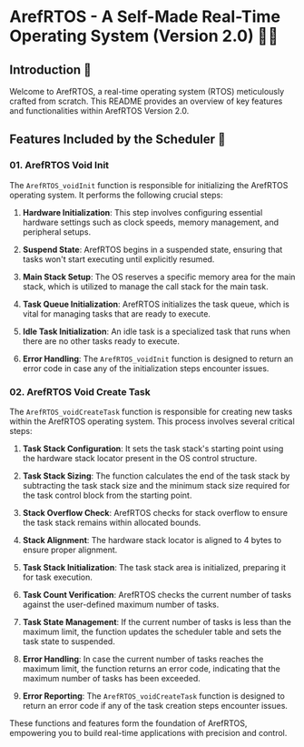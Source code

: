 # ArefRTOS - A Self-Made Real-Time Operating System (Version 2.0) 👨‍💻

## Introduction 🌟

Welcome to ArefRTOS, a real-time operating system (RTOS) meticulously crafted from scratch. This README provides an overview of key features and functionalities within ArefRTOS Version 2.0.

## Features Included by the Scheduler 🚀

### 01. ArefRTOS Void Init

The `ArefRTOS_voidInit` function is responsible for initializing the ArefRTOS operating system. It performs the following crucial steps:

1. **Hardware Initialization**: This step involves configuring essential hardware settings such as clock speeds, memory management, and peripheral setups.

2. **Suspend State**: ArefRTOS begins in a suspended state, ensuring that tasks won't start executing until explicitly resumed.

3. **Main Stack Setup**: The OS reserves a specific memory area for the main stack, which is utilized to manage the call stack for the main task.

4. **Task Queue Initialization**: ArefRTOS initializes the task queue, which is vital for managing tasks that are ready to execute.

5. **Idle Task Initialization**: An idle task is a specialized task that runs when there are no other tasks ready to execute.

6. **Error Handling**: The `ArefRTOS_voidInit` function is designed to return an error code in case any of the initialization steps encounter issues.

### 02. ArefRTOS Void Create Task

The `ArefRTOS_voidCreateTask` function is responsible for creating new tasks within the ArefRTOS operating system. This process involves several critical steps:

1. **Task Stack Configuration**: It sets the task stack's starting point using the hardware stack locator present in the OS control structure.

2. **Task Stack Sizing**: The function calculates the end of the task stack by subtracting the task stack size and the minimum stack size required for the task control block from the starting point.

3. **Stack Overflow Check**: ArefRTOS checks for stack overflow to ensure the task stack remains within allocated bounds.

4. **Stack Alignment**: The hardware stack locator is aligned to 4 bytes to ensure proper alignment.

5. **Task Stack Initialization**: The task stack area is initialized, preparing it for task execution.

6. **Task Count Verification**: ArefRTOS checks the current number of tasks against the user-defined maximum number of tasks.

7. **Task State Management**: If the current number of tasks is less than the maximum limit, the function updates the scheduler table and sets the task state to suspended.

8. **Error Handling**: In case the current number of tasks reaches the maximum limit, the function returns an error code, indicating that the maximum number of tasks has been exceeded.

9. **Error Reporting**: The `ArefRTOS_voidCreateTask` function is designed to return an error code if any of the task creation steps encounter issues.

These functions and features form the foundation of ArefRTOS, empowering you to build real-time applications with precision and control.




